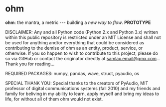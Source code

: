 # ohm
**ohm**: the mantra, a metric --- building a _new way to flow_. **PROTOTYPE**

DISCLAIMER:
  Any and all Python code (Python 2.x and Python 3.x) written within this public repository is restricted under an MIT License and
  shall not be used for anything and/or everything that could be considered as contributing to the demise of ohm as an entity,
  product, service, or otherwise. If you so happen to wish to contribute to this project, please do so via GitHub or contact the
  originator directly at samlax.email@gmx.com...
  Thank you for reading...

REQUIRED PACKAGES:
  numpy, pandas, wave, struct, pyaudio, os
  
SPECIAL THANK YOU:
  Special thanks to the creators of PyAudio, MIT professor of digital communications systems (fall 2010) and my friends and family for beliving in my ability to learn, apply myself and bring my ideas to life, for without all of them ohm would not exist.
